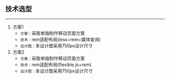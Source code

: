 ## 技术选型  
***  
1. 方案1  
    - `方案` : 采取单独制作移动页面方案  
    - `技术` : rem适配布局(less+rem+媒体查询)  
    - `设计图` : 本设计图采用750px设计尺寸  
2. 方案2  
    - `方案` : 采取单独制作移动页面方案  
    - `技术` : rem适配布局(flexible.js+rem)  
    - `设计图` : 本设计图采用750px设计尺寸  